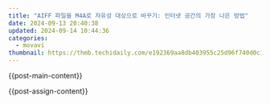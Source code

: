 ```yaml
---
title: "AIFF 파일을 M4A로 자유성 대상으로 바꾸기: 인터넷 공간의 가장 나은 방법"
date: 2024-09-13 20:40:38
updated: 2024-09-14 10:44:36
categories:
  - movavi
thumbnail: https://thmb.techidaily.com/e192369aa8db403955c25d96f740d0c112baa081fae25bd46e53089bd06505df.png
---
```


{{post-main-content}}

<ins class="adsbygoogle"
     style="display:block"
     data-ad-format="autorelaxed"
     data-ad-client="ca-pub-7571918770474297"
     data-ad-slot="1223367746"></ins>

{{post-assign-content}}

<ins class="adsbygoogle"
     style="display:block"
     data-ad-client="ca-pub-7571918770474297"
     data-ad-slot="8358498916"
     data-ad-format="auto"
     data-full-width-responsive="true"></ins>
